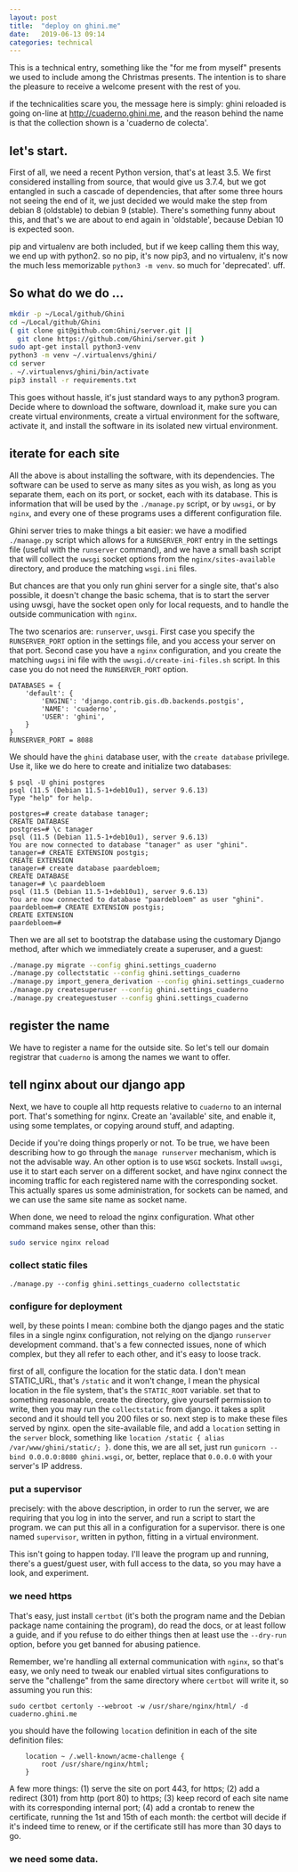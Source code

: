 ```yaml
---
layout: post
title:  "deploy on ghini.me"
date:   2019-06-13 09:14
categories: technical
---
```


This is a technical entry, something like the "for me from myself" presents
we used to include among the Christmas presents. The intention is to share
the pleasure to receive a welcome present with the rest of you.

if the technicalities scare you, the message here is simply: ghini reloaded
is going on-line at http://cuaderno.ghini.me, and the reason behind the name
is that the collection shown is a 'cuaderno de colecta'.

## let's start.

First of all, we need a recent Python version, that's at least 3.5.  We
first considered installing from source, that would give us 3.7.4, but we
got entangled in such a cascade of dependencies, that after some three hours
not seeing the end of it, we just decided we would make the step from debian
8 (oldstable) to debian 9 (stable).  There's something funny about this, and
that's we are about to end again in 'oldstable', because Debian 10 is
expected soon.

pip and virtualenv are both included, but if we keep calling them this way,
we end up with python2.  so no pip, it's now pip3, and no virtualenv, it's
now the much less memorizable `python3 -m venv`.  so much for
'deprecated'.  uff.

## So what do we do …

```bash
mkdir -p ~/Local/github/Ghini
cd ~/Local/github/Ghini
( git clone git@github.com:Ghini/server.git ||
  git clone https://github.com/Ghini/server.git )
sudo apt-get install python3-venv
python3 -m venv ~/.virtualenvs/ghini/
cd server
. ~/.virtualenvs/ghini/bin/activate
pip3 install -r requirements.txt
```

This goes without hassle, it's just standard ways to any python3 program.  Decide where to
download the software, download it, make sure you can create virtual environments, create a
virtual environment for the software, activate it, and install the software in its isolated
new virtual environment.

## iterate for each site

All the above is about installing the software, with its dependencies.  The software can be
used to serve as many sites as you wish, as long as you separate them, each on its port, or
socket, each with its database.  This is information that will be used by the `./manage.py`
script, or by `uwsgi`, or by `nginx`, and every one of these programs uses a different
configuration file.

Ghini server tries to make things a bit easier: we have a modified `./manage.py` script
which allows for a `RUNSERVER_PORT` entry in the settings file (useful with the `runserver`
command), and we have a small bash script that will collect the `uwsgi` socket options from
the `nginx/sites-available` directory, and produce the matching `wsgi.ini` files.

But chances are that you only run ghini server for a single site, that's also possible, it
doesn't change the basic schema, that is to start the server using uwsgi, have the socket
open only for local requests, and to handle the outside communication with `nginx`.

The two scenarios are: `runserver`, `uwsgi`.  First case you specify the `RUNSERVER_PORT`
option in the settings file, and you access your server on that port.  Second case you have
a `nginx` configuration, and you create the matching `uwgsi` ini file with the
`uwsgi.d/create-ini-files.sh` script.  In this case you do not need the `RUNSERVER_PORT`
option.

```
DATABASES = {
    'default': {
        'ENGINE': 'django.contrib.gis.db.backends.postgis',
        'NAME': 'cuaderno',
        'USER': 'ghini',
    }
}
RUNSERVER_PORT = 8088
```

We should have the `ghini` database user, with the `create database` privilege.  Use it,
like we do here to create and initialize two databases:

```
$ psql -U ghini postgres
psql (11.5 (Debian 11.5-1+deb10u1), server 9.6.13)
Type "help" for help.

postgres=# create database tanager;
CREATE DATABASE
postgres=# \c tanager
psql (11.5 (Debian 11.5-1+deb10u1), server 9.6.13)
You are now connected to database "tanager" as user "ghini".
tanager=# CREATE EXTENSION postgis;
CREATE EXTENSION
tanager=# create database paardebloem;
CREATE DATABASE
tanager=# \c paardebloem
psql (11.5 (Debian 11.5-1+deb10u1), server 9.6.13)
You are now connected to database "paardebloem" as user "ghini".
paardebloem=# CREATE EXTENSION postgis;
CREATE EXTENSION
paardebloem=#
```

Then we are all set to bootstrap the database using the customary Django method, after which
we immediately create a superuser, and a guest:

```bash
./manage.py migrate --config ghini.settings_cuaderno
./manage.py collectstatic --config ghini.settings_cuaderno
./manage.py import_genera_derivation --config ghini.settings_cuaderno
./manage.py createsuperuser --config ghini.settings_cuaderno
./manage.py createguestuser --config ghini.settings_cuaderno
```

## register the name

We have to register a name for the outside site.  So let's tell our domain
registrar that `cuaderno` is among the names we want to offer.

## tell nginx about our django app

Next, we have to couple all http requests relative to `cuaderno` to an
internal port.  That's something for nginx.  Create an 'available' site, and
enable it, using some templates, or copying around stuff, and adapting.

Decide if you're doing things properly or not.  To be true, we have been describing how to
go through the `manage runserver` mechanism, which is not the advisable way.  An other
option is to use `WSGI` sockets.  Install `uwsgi`, use it to start each server on a
different socket, and have nginx connect the incoming traffic for each registered name with
the corresponding socket.  This actually spares us some administration, for sockets can be
named, and we can use the same site name as socket name.

When done, we need to reload the nginx configuration.  What other command
makes sense, other than this:

```bash
sudo service nginx reload
```

### collect static files

```
./manage.py --config ghini.settings_cuaderno collectstatic
```

### configure for deployment

well, by these points I mean: combine both the django pages and the static files in a single
nginx configuration, not relying on the django `runserver` development command.  that's a
few connected issues, none of which complex, but they all refer to each other, and it's easy
to loose track.

first of all, configure the location for the static data.  I don't mean STATIC_URL, that's
`/static` and it won't change, I mean the physical location in the file system, that's the
`STATIC_ROOT` variable.  set that to something reasonable, create the directory, give
yourself permission to write, then you may run the `collectstatic` from django.  it takes a
split second and it should tell you 200 files or so.  next step is to make these files
served by nginx.  open the site-available file, and add a `location` setting in the `server`
block, something like `location /static { alias /var/www/ghini/static/; }`.  done this, we
are all set, just run `gunicorn --bind 0.0.0.0:8080 ghini.wsgi`, or, better, replace that
`0.0.0.0` with your server's IP address.

### put a supervisor

precisely: with the above description, in order to run the server, we are requiring that you
log in into the server, and run a script to start the program.  we can put this all in a
configuration for a supervisor.  there is one named `supervisor`, written in python, fitting
in a virtual environment.

This isn't going to happen today.  I'll leave the program up and running,
there's a guest/guest user, with full access to the data, so you may have a
look, and experiment.

### we need https

That's easy, just install `certbot` (it's both the program name and the Debian package name
containing the program), do read the docs, or at least follow a guide, and if you refuse to
do either things then at least use the `--dry-run` option, before you get banned for abusing
 patience.

Remember, we're handling all external communication with `nginx`, so that's easy, we only
need to tweak our enabled virtual sites configurations to serve the "challenge" from the
same directory where `certbot` will write it, so assuming you run this:

```
sudo certbot certonly --webroot -w /usr/share/nginx/html/ -d cuaderno.ghini.me
```

you should have the following `location` definition in each of the site definition files:

```
    location ~ /.well-known/acme-challenge {
        root /usr/share/nginx/html;
    }
```

A few more things: (1) serve the site on port 443, for https; (2) add a redirect (301) from
http (port 80) to https; (3) keep record of each site name with its corresponding internal
port; (4) add a crontab to renew the certificate, running the 1st and 15th of each month:
the certbot will decide if it's indeed time to renew, or if the certificate still has more
than 30 days to go.

### we need some data.
